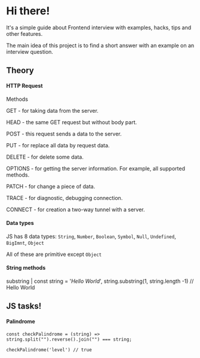 # Hi there!

It's a simple guide about Frontend interview with examples, hacks, tips and other features.

The main idea of this project is to find a short answer with an example on an interview question.

## Theory

#### HTTP Request

Methods

GET - for taking data from the server.

HEAD - the same GET request but without body part.

POST - this request sends a data to the server.

PUT - for replace all data by request data.

DELETE - for delete some data.

OPTIONS - for getting the server information. For example, all supported methods.

PATCH - for change a piece of data.

TRACE - for diagnostic, debugging connection.

CONNECT - for creation a two-way tunnel with a server. 

#### Data types

JS has 8 data types: `String`, `Number`, `Boolean`, `Symbol`, `Null`, `Undefined`, `BigImnt`, `Object`

All of these are primitive except `Object`

#### String methods

substring | const string = '_Hello World_', string.substring(1, string.length -1) // Hello World

## JS tasks!

#### Palindrome

```
const checkPalindrome = (string) => string.split("").reverse().join("") === string;

checkPalindrome('level') // true
```
